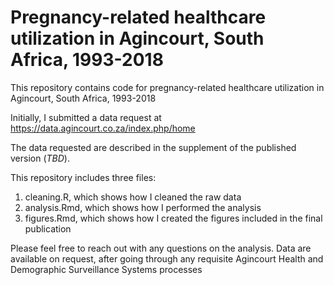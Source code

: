 # Pregnancy-related healthcare utilization in Agincourt, South Africa, 1993-2018

This repository contains code for pregnancy-related healthcare utilization in Agincourt, South Africa, 1993-2018

Initially, I submitted a data request at https://data.agincourt.co.za/index.php/home

The data requested are described in the supplement of the published version (*TBD*).

This repository includes three files:
1) cleaning.R, which shows how I cleaned the raw data
2) analysis.Rmd, which shows how I performed the analysis
3) figures.Rmd, which shows how I created the figures included in the final publication

Please feel free to reach out with any questions on the analysis. Data are available on request, after going through any requisite Agincourt Health and Demographic Surveillance Systems processes

